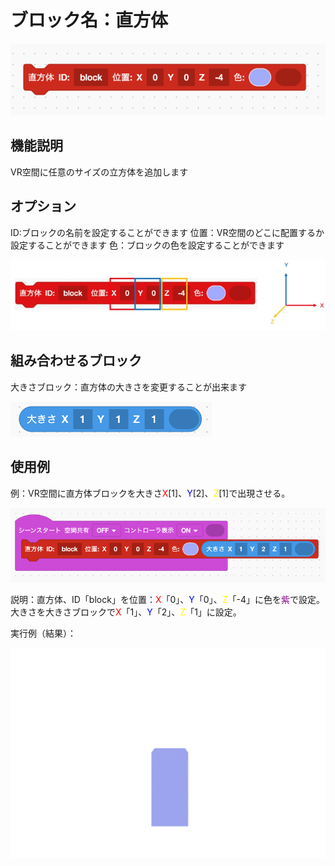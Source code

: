 # ブロック名：直方体
![直方体のブロック](../images/rectangular/red_rec.png?raw=true)

## 機能説明
VR空間に任意のサイズの立方体を追加します

## オプション
ID:ブロックの名前を設定することができます
位置：VR空間のどこに配置するか設定することができます
色：ブロックの色を設定することができます

![直方体のオプション](../images/rectangular/rec_vec.jpg)

## 組み合わせるブロック
大きさブロック：直方体の大きさを変更することが出来ます

![組み合わせるブロック](../images/rectangular/blue_size.png?raw=true)

## 使用例
例：VR空間に直方体ブロックを大きさ<span style="color: red; ">X</span>[1]、<span style="color: blue; ">Y</span>[2]、<span style="color: yellow; ">Z</span>[1]で出現させる。

![使用例](../images/rectangular/rec_ex.png?raw=true)

説明：直方体、ID「block」を位置：<span style="color: red; ">X</span>「0」、<span style="color: blue; ">Y</span>「0」、<span style="color: yellow; ">Z</span>「-4」に色を<span style="color: purple; ">紫</span>で設定。大きさを大きさブロックで<span style="color: red; ">X</span>「1」、<span style="color: blue; ">Y</span>「2」、<span style="color: yellow; ">Z</span>「1」に設定。

実行例（結果）：

![実行例](../images/rectangular/rec.png?raw=true)
